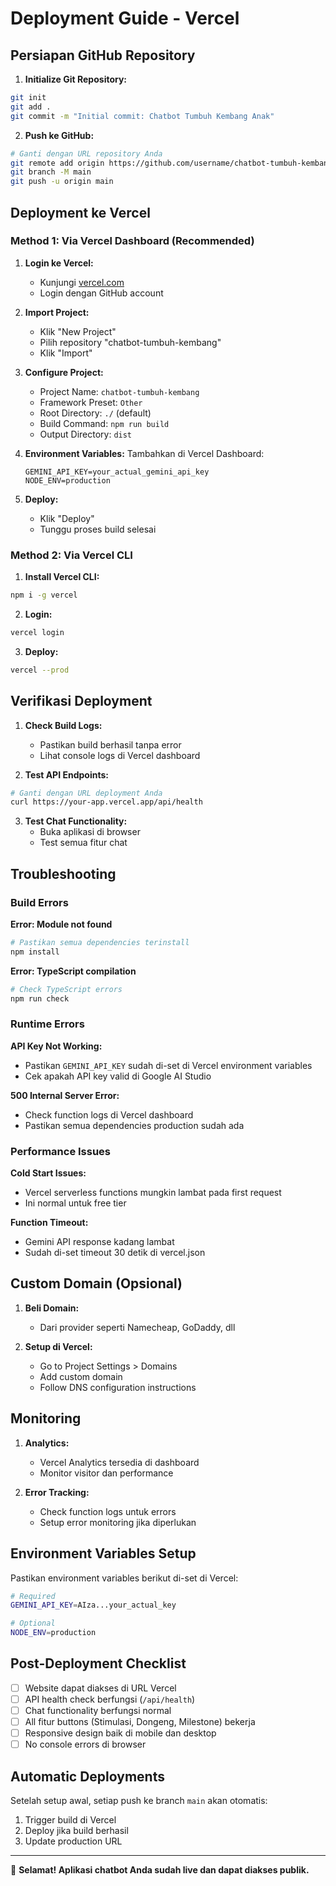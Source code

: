 # Deployment Guide - Vercel

## Persiapan GitHub Repository

1. **Initialize Git Repository:**
```bash
git init
git add .
git commit -m "Initial commit: Chatbot Tumbuh Kembang Anak"
```

2. **Push ke GitHub:**
```bash
# Ganti dengan URL repository Anda
git remote add origin https://github.com/username/chatbot-tumbuh-kembang.git
git branch -M main
git push -u origin main
```

## Deployment ke Vercel

### Method 1: Via Vercel Dashboard (Recommended)

1. **Login ke Vercel:**
   - Kunjungi [vercel.com](https://vercel.com)
   - Login dengan GitHub account

2. **Import Project:**
   - Klik "New Project"
   - Pilih repository "chatbot-tumbuh-kembang"
   - Klik "Import"

3. **Configure Project:**
   - Project Name: `chatbot-tumbuh-kembang`
   - Framework Preset: `Other`
   - Root Directory: `./` (default)
   - Build Command: `npm run build`
   - Output Directory: `dist`

4. **Environment Variables:**
   Tambahkan di Vercel Dashboard:
   ```
   GEMINI_API_KEY=your_actual_gemini_api_key
   NODE_ENV=production
   ```

5. **Deploy:**
   - Klik "Deploy"
   - Tunggu proses build selesai

### Method 2: Via Vercel CLI

1. **Install Vercel CLI:**
```bash
npm i -g vercel
```

2. **Login:**
```bash
vercel login
```

3. **Deploy:**
```bash
vercel --prod
```

## Verifikasi Deployment

1. **Check Build Logs:**
   - Pastikan build berhasil tanpa error
   - Lihat console logs di Vercel dashboard

2. **Test API Endpoints:**
```bash
# Ganti dengan URL deployment Anda
curl https://your-app.vercel.app/api/health
```

3. **Test Chat Functionality:**
   - Buka aplikasi di browser
   - Test semua fitur chat

## Troubleshooting

### Build Errors

**Error: Module not found**
```bash
# Pastikan semua dependencies terinstall
npm install
```

**Error: TypeScript compilation**
```bash
# Check TypeScript errors
npm run check
```

### Runtime Errors

**API Key Not Working:**
- Pastikan `GEMINI_API_KEY` sudah di-set di Vercel environment variables
- Cek apakah API key valid di Google AI Studio

**500 Internal Server Error:**
- Check function logs di Vercel dashboard
- Pastikan semua dependencies production sudah ada

### Performance Issues

**Cold Start Issues:**
- Vercel serverless functions mungkin lambat pada first request
- Ini normal untuk free tier

**Function Timeout:**
- Gemini API response kadang lambat
- Sudah di-set timeout 30 detik di vercel.json

## Custom Domain (Opsional)

1. **Beli Domain:**
   - Dari provider seperti Namecheap, GoDaddy, dll

2. **Setup di Vercel:**
   - Go to Project Settings > Domains
   - Add custom domain
   - Follow DNS configuration instructions

## Monitoring

1. **Analytics:**
   - Vercel Analytics tersedia di dashboard
   - Monitor visitor dan performance

2. **Error Tracking:**
   - Check function logs untuk errors
   - Setup error monitoring jika diperlukan

## Environment Variables Setup

Pastikan environment variables berikut di-set di Vercel:

```bash
# Required
GEMINI_API_KEY=AIza...your_actual_key

# Optional
NODE_ENV=production
```

## Post-Deployment Checklist

- [ ] Website dapat diakses di URL Vercel
- [ ] API health check berfungsi (`/api/health`)
- [ ] Chat functionality berfungsi normal
- [ ] All fitur buttons (Stimulasi, Dongeng, Milestone) bekerja
- [ ] Responsive design baik di mobile dan desktop
- [ ] No console errors di browser

## Automatic Deployments

Setelah setup awal, setiap push ke branch `main` akan otomatis:
1. Trigger build di Vercel
2. Deploy jika build berhasil
3. Update production URL

---

🎉 **Selamat! Aplikasi chatbot Anda sudah live dan dapat diakses publik.**